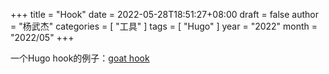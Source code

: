 +++
title = "Hook"
date = 2022-05-28T18:51:27+08:00
draft = false
author = "杨武杰"
categories = [ "工具" ]
tags = [ "Hugo" ]
year = "2022"
month = "2022/05"
+++

一个Hugo hook的例子：[goat hook](https://discourse.gohugo.io/t/how-get-goat-ascii-diagrams-for-org-mode/38732/2)
<!--more-->
